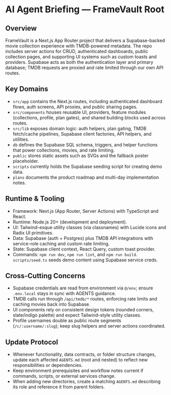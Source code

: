 # AI Agent Briefing — FrameVault Root

## Overview
FrameVault is a Next.js App Router project that delivers a Supabase-backed movie collection experience with TMDB-powered metadata. The repo includes server actions for CRUD, authenticated dashboards, public collection pages, and supporting UI systems such as custom toasts and providers. Supabase acts as both the authentication layer and primary database; TMDB requests are proxied and rate limited through our own API routes.

## Key Domains
- `src/app` contains the Next.js routes, including authenticated dashboard flows, auth screens, API proxies, and public sharing pages.
- `src/components` houses reusable UI, providers, feature modules (collections, profile, plan gates), and shared building blocks used across routes.
- `src/lib` exposes domain logic: auth helpers, plan gating, TMDB fetch/cache pipelines, Supabase client factories, API helpers, and utilities.
- `db` defines the Supabase SQL schema, triggers, and helper functions that power collections, movies, and rate limiting.
- `public` stores static assets such as SVGs and the fallback poster placeholder.
- `scripts` currently holds the Supabase seeding script for creating demo data.
- `plans` documents the product roadmap and multi-day implementation notes.

## Runtime & Tooling
- Framework: Next.js (App Router, Server Actions) with TypeScript and React.
- Runtime: Node.js 20+ (development and deployment).
- UI: Tailwind-esque utility classes (via classnames) with Lucide icons and Radix UI primitives.
- Data: Supabase (auth + Postgres) plus TMDB API integrations with service-role caching and custom rate limiting.
- State: Supabase client context, React Query, custom toast provider.
- Commands: `npm run dev`, `npm run lint`, and `npm run build`. `scripts/seed.ts` seeds demo content using Supabase service creds.

## Cross-Cutting Concerns
- Supabase credentials are read from environment via `@/env`; ensure `.env.local` stays in sync with AGENTS guidance.
- TMDB calls run through `/api/tmdb/*` routes, enforcing rate limits and caching movies back into Supabase.
- UI components rely on consistent design tokens (rounded corners, slate/indigo palette) and expect Tailwind-style utility classes.
- Profile usernames double as public route segments (`/c/:username/:slug`); keep slug helpers and server actions coordinated.

## Update Protocol
- Whenever functionality, data contracts, or folder structure changes, update each affected `AGENTS.md` (root and nested) to reflect new responsibilities or dependencies.
- Keep environment prerequisites and workflow notes current if commands, scripts, or external services change.
- When adding new directories, create a matching `AGENTS.md` describing its role and reference it from parent folders.
